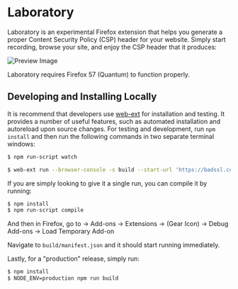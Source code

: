 Laboratory
==========

Laboratory is an experimental Firefox extension that helps you generate a proper Content Security Policy (CSP) header for your website.  Simply start recording, browse your site, and enjoy the CSP header that it produces:

![Preview Image](https://i.imgur.com/Ij1agqQ.png)

Laboratory requires Firefox 57 (Quantum) to function properly.

## Developing and Installing Locally

It is recommend that developers use [web-ext](https://github.com/mozilla/web-ext) for installation and testing.  It provides a number of useful features, such as automated installation and autoreload upon source changes. For testing and development, run `npm install` and then run the following commands in two separate terminal windows:

```bash
$ npm run-script watch
```

```bash
$ web-ext run --browser-console -s build --start-url 'https://badssl.com/'
```

If you are simply looking to give it a single run, you can compile it by running:

```bash
$ npm install
$ npm run-script compile
```

And then in Firefox, go to -> Add-ons -> Extensions -> (Gear Icon) -> Debug Add-ons -> Load Temporary Add-on

Navigate to `build/manifest.json` and it should start running immediately.

Lastly, for a "production" release, simply run:

```bash
$ npm install
$ NODE_ENV=production npm run build
```
